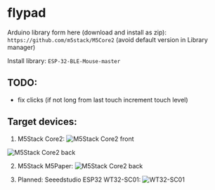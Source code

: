 # flypad

Arduino library form here (download and install as zip): 
`https://github.com/m5stack/M5Core2`
(avoid default version in Library manager)

Install library: `ESP-32-BLE-Mouse-master`



## TODO:
+ fix clicks (if not long from last touch increment touch level)


## Target devices:
1. M5Stack Core2: 
![M5Stack Core2 front](https://camo.githubusercontent.com/5a0c65f770698369b7d90eba09a387383f41e2882a0ee421a635b6a36f49683b/68747470733a2f2f646f63732e6d35737461636b2e636f6d2f6173736574732f696d672f70726f647563745f706963732f636f72652f636f7265322f636f7265325f30312e77656270)

![M5Stack Core2 back](https://camo.githubusercontent.com/b7a08e39337dea6d85db3b8afa29517ddc9b2cf9f705436c0aa1ea377d6e0312/68747470733a2f2f646f63732e6d35737461636b2e636f6d2f6173736574732f696d672f70726f647563745f706963732f636f72652f636f7265322f636f7265325f30322e77656270)

2. M5Stack M5Paper:
![M5Stack Core2 back](https://cdn.shopify.com/s/files/1/0056/7689/2250/products/3_b56f6332-3ac7-44cb-a0d5-809e979de299_1200x1200.jpg?v=1606696102)

3. Planned: Seeedstudio ESP32 WT32-SC01:
![WT32-SC01](https://static-cdn.seeedstudio.site/media/catalog/product/cache/9d0ce51a71ce6a79dfa2a98d65a0f0bd/1/0/102991454_front.png)

